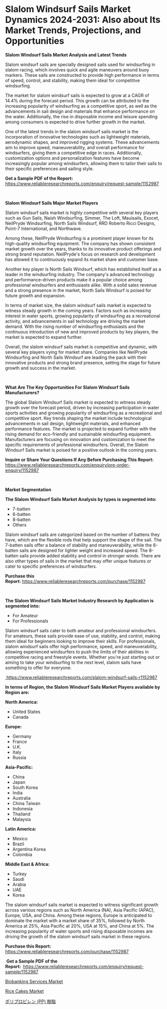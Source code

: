 <p><h1>Slalom Windsurf Sails Market Dynamics 2024-2031: Also about Its Market Trends, Projections, and Opportunities</h1></p><p><strong>Slalom Windsurf Sails Market Analysis and Latest Trends</strong></p>
<p><p>Slalom windsurf sails are specially designed sails used for windsurfing in slalom racing, which involves quick and agile maneuvers around buoy markers. These sails are constructed to provide high performance in terms of speed, control, and stability, making them ideal for competitive windsurfing.</p><p>The market for slalom windsurf sails is expected to grow at a CAGR of 14.4% during the forecast period. This growth can be attributed to the increasing popularity of windsurfing as a competitive sport, as well as the advancements in sail design and materials that enhance performance on the water. Additionally, the rise in disposable income and leisure spending among consumers is expected to drive further growth in the market.</p><p>One of the latest trends in the slalom windsurf sails market is the incorporation of innovative technologies such as lightweight materials, aerodynamic shapes, and improved rigging systems. These advancements aim to improve speed, maneuverability, and overall performance for windsurfers, giving them a competitive edge in races. Additionally, customization options and personalization features have become increasingly popular among windsurfers, allowing them to tailor their sails to their specific preferences and sailing style.</p></p>
<p><strong>Get a Sample PDF of the Report:&nbsp;</strong> <a href="https://www.reliableresearchreports.com/enquiry/request-sample/1152987">https://www.reliableresearchreports.com/enquiry/request-sample/1152987</a></p>
<p>&nbsp;</p>
<p><strong>Slalom Windsurf Sails Major Market Players</strong></p>
<p><p>Slalom windsurf sails market is highly competitive with several key players such as Gun Sails, Naish Windsurfing, Simmer, The Loft, Mauisails, Exocet, NeilPryde Windsurfing, North Sails Windsurf, RRD Roberto Ricci Designs, Point-7 International, and Northwave. </p><p>Among these, NeilPryde Windsurfing is a prominent player known for its high-quality windsurfing equipment. The company has shown consistent market growth over the years, thanks to its innovative product offerings and strong brand reputation. NeilPryde's focus on research and development has allowed it to continuously expand its market share and customer base.</p><p>Another key player is North Sails Windsurf, which has established itself as a leader in the windsurfing industry. The company's advanced technology and performance-driven products make it a popular choice among professional windsurfers and enthusiasts alike. With a solid sales revenue and a strong presence in the market, North Sails Windsurf is poised for future growth and expansion.</p><p>In terms of market size, the slalom windsurf sails market is expected to witness steady growth in the coming years. Factors such as increasing interest in water sports, growing popularity of windsurfing as a recreational activity, and advancements in sail technology are driving the market demand. With the rising number of windsurfing enthusiasts and the continuous introduction of new and improved products by key players, the market is expected to expand further.</p><p>Overall, the slalom windsurf sails market is competitive and dynamic, with several key players vying for market share. Companies like NeilPryde Windsurfing and North Sails Windsurf are leading the pack with their innovative products and strong brand presence, setting the stage for future growth and success in the market.</p></p>
<p>&nbsp;</p>
<p><strong>What Are The Key Opportunities For Slalom Windsurf Sails Manufacturers?</strong></p>
<p><p>The global Slalom Windsurf Sails market is expected to witness steady growth over the forecast period, driven by increasing participation in water sports activities and growing popularity of windsurfing as a recreational and competitive sport. Key trends shaping the market include technological advancements in sail design, lightweight materials, and enhanced performance features. The market is projected to expand further with the rising demand for eco-friendly and sustainable windsurfing equipment. Manufacturers are focusing on innovation and customization to meet the specific requirements of professional windsurfers. Overall, the Slalom Windsurf Sails market is poised for a positive outlook in the coming years.</p></p>
<p><strong>Inquire or Share Your Questions If Any Before Purchasing This Report:</strong> <a href="https://www.reliableresearchreports.com/enquiry/pre-order-enquiry/1152987">https://www.reliableresearchreports.com/enquiry/pre-order-enquiry/1152987</a></p>
<p>&nbsp;</p>
<p><strong>Market Segmentation</strong></p>
<p><strong>The Slalom Windsurf Sails Market Analysis by types is segmented into:</strong></p>
<p><ul><li>7-batten</li><li>6-batten</li><li>8-batten</li><li>Others</li></ul></p>
<p><p>Slalom windsurf sails are categorized based on the number of battens they have, which are the flexible rods that help support the shape of the sail. The 7-batten sails offer a balance of stability and maneuverability, while the 6-batten sails are designed for lighter weight and increased speed. The 8-batten sails provide added stability and control in stronger winds. There are also other types of sails in the market that may offer unique features or cater to specific preferences of windsurfers.</p></p>
<p><strong>Purchase this Report:&nbsp;</strong><a href="https://www.reliableresearchreports.com/purchase/1152987">https://www.reliableresearchreports.com/purchase/1152987</a></p>
<p>&nbsp;</p>
<p><strong>The Slalom Windsurf Sails Market Industry Research by Application is segmented into:</strong></p>
<p><ul><li>For Amateur</li><li>For Professionals</li></ul></p>
<p><p>Slalom windsurf sails cater to both amateur and professional windsurfers. For amateurs, these sails provide ease of use, stability, and control, making them ideal for beginners looking to improve their skills. For professionals, slalom windsurf sails offer high performance, speed, and maneuverability, allowing experienced windsurfers to push the limits of their abilities in competitive racing and freestyle events. Whether you're just starting out or aiming to take your windsurfing to the next level, slalom sails have something to offer for everyone.</p></p>
<p><a href="https://www.reliableresearchreports.com/slalom-windsurf-sails-r1152987">&nbsp;https://www.reliableresearchreports.com/slalom-windsurf-sails-r1152987</a></p>
<p><strong>In terms of Region, the Slalom Windsurf Sails Market Players available by Region are:</strong></p>
<p>
    <p> <strong> North America: </strong>
        <ul>
            <li>United States</li>
            <li>Canada</li>
        </ul>
        </p> 
    <p> <strong> Europe: </strong>
        <ul>
            <li>Germany</li>
            <li>France</li>
            <li>U.K.</li>
            <li>Italy</li>
            <li>Russia</li>
        </ul>
        </p> 
    <p> <strong> Asia-Pacific: </strong>
        <ul>
            <li>China</li>
            <li>Japan</li>
            <li>South Korea</li>
            <li>India</li>
            <li>Australia</li>
            <li>China Taiwan</li>
            <li>Indonesia</li>
            <li>Thailand</li>
            <li>Malaysia</li>
        </ul>
        </p> 
    <p> <strong> Latin America: </strong>
        <ul>
            <li>Mexico</li>
            <li>Brazil</li>
            <li>Argentina Korea</li>
            <li>Colombia</li>
        </ul>
        </p> 
    <p> <strong> Middle East & Africa: </strong>
        <ul>
            <li>Turkey</li>
            <li>Saudi</li>
            <li>Arabia</li>
            <li>UAE</li>
            <li>Korea</li>
        </ul>
    </p>
    </p>
<p><p>The slalom windsurf sails market is expected to witness significant growth across various regions such as North America (NA), Asia Pacific (APAC), Europe, USA, and China. Among these regions, Europe is anticipated to dominate the market with a market share of 35%, followed by North America at 25%, Asia Pacific at 20%, USA at 15%, and China at 5%. The increasing popularity of water sports and rising disposable incomes are driving the growth of the slalom windsurf sails market in these regions.</p></p>
<p><strong>Purchase this Report: </strong><a href="https://www.reliableresearchreports.com/purchase/1152987">https://www.reliableresearchreports.com/purchase/1152987</a></p>
<p>&nbsp;<strong>Get a Sample PDF of the Report:&nbsp;&nbsp;</strong><a href="https://www.reliableresearchreports.com/enquiry/request-sample/1152987">https://www.reliableresearchreports.com/enquiry/request-sample/1152987</a></p>
<p><strong></strong></p>
<p><p><a href="https://www.linkedin.com/pulse/biobanking-services-market-insight-trends-growth-forecasted-uopse">Biobanking Services Market</a></p><p><a href="https://www.linkedin.com/pulse/rice-cakes-market-share-evolution-growth-trends-2024-2031-infoct-xkbfe">Rice Cakes Market</a></p><p><a href="https://github.com/RaeJenkins1952/Market-Research-Report-List-1/blob/main/838457589295.md">ポリプロピレン (PP) 樹脂</a></p></p>